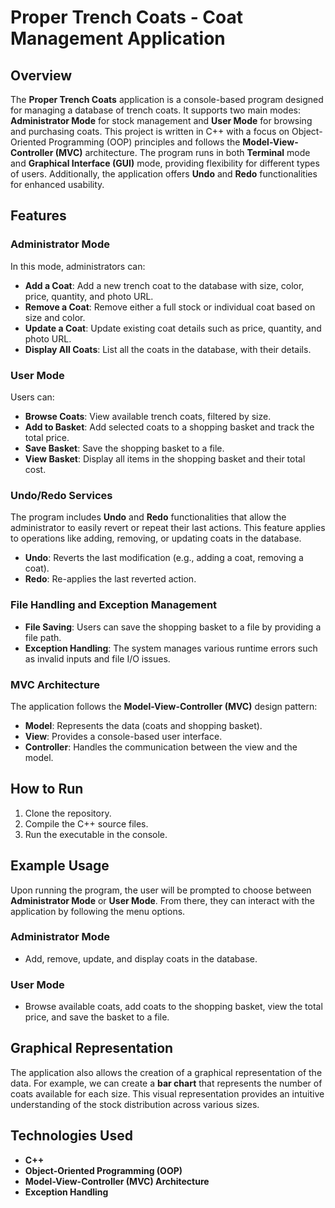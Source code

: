 # Proper Trench Coats - Coat Management Application

## Overview

The **Proper Trench Coats** application is a console-based program designed for managing a database of trench coats. It supports two main modes: **Administrator Mode** for stock management and **User Mode** for browsing and purchasing coats. This project is written in C++ with a focus on Object-Oriented Programming (OOP) principles and follows the **Model-View-Controller (MVC)** architecture.
The program runs in both **Terminal** mode and **Graphical Interface (GUI)** mode, providing flexibility for different types of users. Additionally, the application offers **Undo** and **Redo** functionalities for enhanced usability.

## Features

### Administrator Mode
In this mode, administrators can:
- **Add a Coat**: Add a new trench coat to the database with size, color, price, quantity, and photo URL.
- **Remove a Coat**: Remove either a full stock or individual coat based on size and color.
- **Update a Coat**: Update existing coat details such as price, quantity, and photo URL.
- **Display All Coats**: List all the coats in the database, with their details.

### User Mode
Users can:
- **Browse Coats**: View available trench coats, filtered by size.
- **Add to Basket**: Add selected coats to a shopping basket and track the total price.
- **Save Basket**: Save the shopping basket to a file.
- **View Basket**: Display all items in the shopping basket and their total cost.

###  Undo/Redo Services
The program includes **Undo** and **Redo** functionalities that allow the administrator to easily revert or repeat their last actions. This feature applies to operations like adding, removing, or updating coats in the database.

- **Undo**: Reverts the last modification (e.g., adding a coat, removing a coat).
- **Redo**: Re-applies the last reverted action.

### File Handling and Exception Management
- **File Saving**: Users can save the shopping basket to a file by providing a file path.
- **Exception Handling**: The system manages various runtime errors such as invalid inputs and file I/O issues.

### MVC Architecture
The application follows the **Model-View-Controller (MVC)** design pattern:
- **Model**: Represents the data (coats and shopping basket).
- **View**: Provides a console-based user interface.
- **Controller**: Handles the communication between the view and the model.

## How to Run

1. Clone the repository.
2. Compile the C++ source files.
3. Run the executable in the console.

## Example Usage

Upon running the program, the user will be prompted to choose between **Administrator Mode** or **User Mode**. From there, they can interact with the application by following the menu options.

### Administrator Mode
- Add, remove, update, and display coats in the database.

### User Mode
- Browse available coats, add coats to the shopping basket, view the total price, and save the basket to a file.

## Graphical Representation

The application also allows the creation of a graphical representation of the data. For example, we can create a **bar chart** that represents the number of coats available for each size. This visual representation provides an intuitive understanding of the stock distribution across various sizes.

## Technologies Used
- **C++**
- **Object-Oriented Programming (OOP)**
- **Model-View-Controller (MVC) Architecture**
- **Exception Handling**


